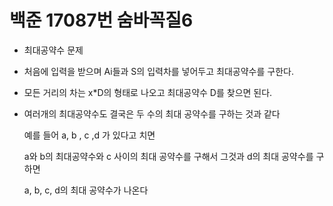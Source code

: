 # 백준 17087번  숨바꼭질6

- 최대공약수 문제

- 처음에 입력을 받으며 Ai들과 S의 입력차를 넣어두고 최대공약수를 구한다.

- 모든 거리의 차는 x*D의 형태로 나오고 최대공약수 D를 찾으면 된다.

- 여러개의 최대공약수도 결국은 두 수의 최대 공약수를 구하는 것과 같다

  예를 들어 a, b , c ,d 가 있다고 치면

  a와 b의 최대공약수와 c 사이의 최대 공약수를 구해서 그것과 d의 최대 공약수를 구하면 

  a, b, c, d의 최대 공약수가 나온다

  